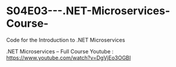 # S04E03---.NET-Microservices-Course-
Code for the Introduction to .NET Microservices

.NET Microservices – Full Course
Youtube : https://www.youtube.com/watch?v=DgVjEo3OGBI
